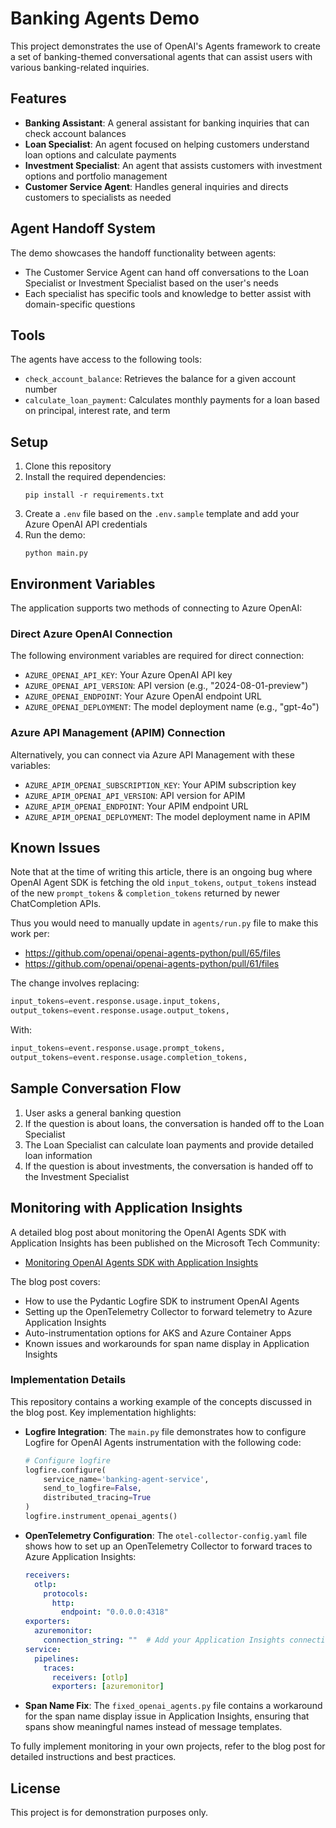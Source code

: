 # Banking Agents Demo

This project demonstrates the use of OpenAI's Agents framework to create a set of banking-themed conversational agents that can assist users with various banking-related inquiries.

## Features

- **Banking Assistant**: A general assistant for banking inquiries that can check account balances
- **Loan Specialist**: An agent focused on helping customers understand loan options and calculate payments
- **Investment Specialist**: An agent that assists customers with investment options and portfolio management
- **Customer Service Agent**: Handles general inquiries and directs customers to specialists as needed

## Agent Handoff System

The demo showcases the handoff functionality between agents:
- The Customer Service Agent can hand off conversations to the Loan Specialist or Investment Specialist based on the user's needs
- Each specialist has specific tools and knowledge to better assist with domain-specific questions

## Tools

The agents have access to the following tools:
- `check_account_balance`: Retrieves the balance for a given account number
- `calculate_loan_payment`: Calculates monthly payments for a loan based on principal, interest rate, and term

## Setup

1. Clone this repository
2. Install the required dependencies:
   ```
   pip install -r requirements.txt
   ```
3. Create a `.env` file based on the `.env.sample` template and add your Azure OpenAI API credentials
4. Run the demo:
   ```
   python main.py
   ```

## Environment Variables

The application supports two methods of connecting to Azure OpenAI:

### Direct Azure OpenAI Connection
The following environment variables are required for direct connection:
- `AZURE_OPENAI_API_KEY`: Your Azure OpenAI API key
- `AZURE_OPENAI_API_VERSION`: API version (e.g., "2024-08-01-preview")
- `AZURE_OPENAI_ENDPOINT`: Your Azure OpenAI endpoint URL
- `AZURE_OPENAI_DEPLOYMENT`: The model deployment name (e.g., "gpt-4o")

### Azure API Management (APIM) Connection
Alternatively, you can connect via Azure API Management with these variables:
- `AZURE_APIM_OPENAI_SUBSCRIPTION_KEY`: Your APIM subscription key
- `AZURE_APIM_OPENAI_API_VERSION`: API version for APIM
- `AZURE_APIM_OPENAI_ENDPOINT`: Your APIM endpoint URL
- `AZURE_APIM_OPENAI_DEPLOYMENT`: The model deployment name in APIM

## Known Issues

Note that at the time of writing this article, there is an ongoing bug where OpenAI Agent SDK is fetching the old `input_tokens`, `output_tokens` instead of the new `prompt_tokens` & `completion_tokens` returned by newer ChatCompletion APIs. 

Thus you would need to manually update in `agents/run.py` file to make this work per:
- https://github.com/openai/openai-agents-python/pull/65/files
- https://github.com/openai/openai-agents-python/pull/61/files

The change involves replacing:
```python
input_tokens=event.response.usage.input_tokens,
output_tokens=event.response.usage.output_tokens,
```

With:
```python
input_tokens=event.response.usage.prompt_tokens,
output_tokens=event.response.usage.completion_tokens,
```

## Sample Conversation Flow

1. User asks a general banking question
2. If the question is about loans, the conversation is handed off to the Loan Specialist
3. The Loan Specialist can calculate loan payments and provide detailed loan information
4. If the question is about investments, the conversation is handed off to the Investment Specialist



## Monitoring with Application Insights

A detailed blog post about monitoring the OpenAI Agents SDK with Application Insights has been published on the Microsoft Tech Community:

- [Monitoring OpenAI Agents SDK with Application Insights](https://techcommunity.microsoft.com/blog/azure-ai-services-blog/monitoring-openai-agents-sdk-with-application-insights/4393949)

The blog post covers:
- How to use the Pydantic Logfire SDK to instrument OpenAI Agents
- Setting up the OpenTelemetry Collector to forward telemetry to Azure Application Insights
- Auto-instrumentation options for AKS and Azure Container Apps
- Known issues and workarounds for span name display in Application Insights

### Implementation Details

This repository contains a working example of the concepts discussed in the blog post. Key implementation highlights:

- **Logfire Integration**: The `main.py` file demonstrates how to configure Logfire for OpenAI Agents instrumentation with the following code:
  ```python
  # Configure logfire
  logfire.configure(
      service_name='banking-agent-service',
      send_to_logfire=False,
      distributed_tracing=True
  )
  logfire.instrument_openai_agents()
  ```

- **OpenTelemetry Configuration**: The `otel-collector-config.yaml` file shows how to set up an OpenTelemetry Collector to forward traces to Azure Application Insights:
  ```yaml
  receivers:
    otlp:
      protocols:
        http:
          endpoint: "0.0.0.0:4318"
  exporters:
    azuremonitor:
      connection_string: ""  # Add your Application Insights connection string here
  service:
    pipelines:
      traces:
        receivers: [otlp]
        exporters: [azuremonitor]
  ```

- **Span Name Fix**: The `fixed_openai_agents.py` file contains a workaround for the span name display issue in Application Insights, ensuring that spans show meaningful names instead of message templates.

To fully implement monitoring in your own projects, refer to the blog post for detailed instructions and best practices.

## License

This project is for demonstration purposes only.